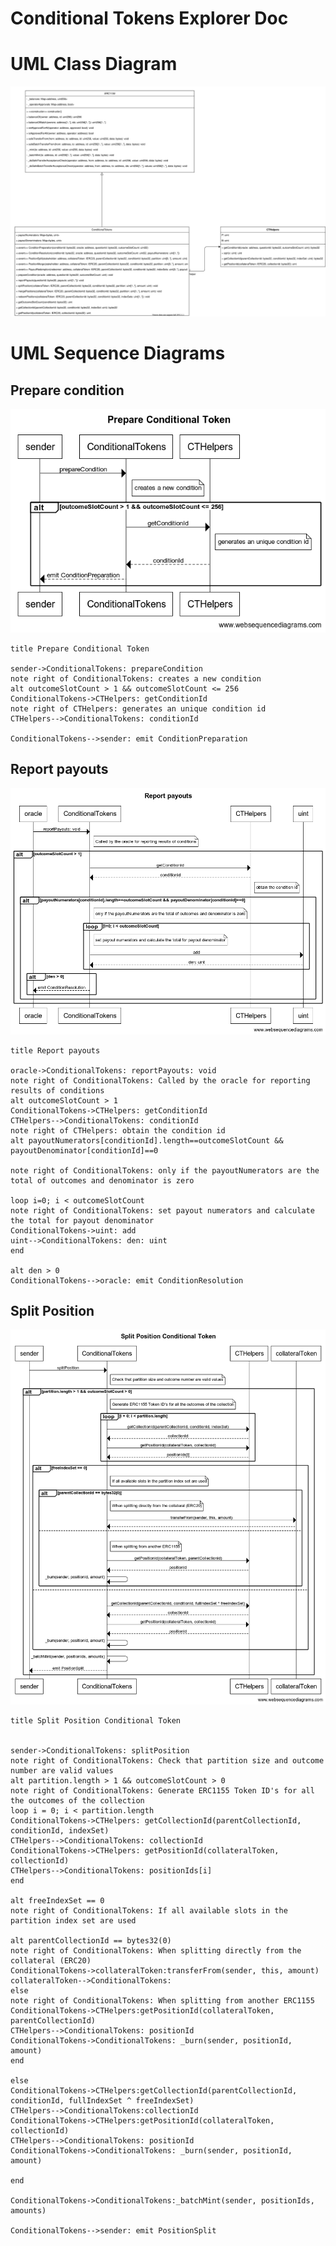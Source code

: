 Conditional Tokens Explorer Doc
===============================

# UML Class Diagram

![Conditional Tokens class diagram](img/uml/uml_class_diagram_conditional_tokens.svg "Conditional Tokens class diagram")


# UML Sequence Diagrams

## Prepare condition

![Prepare condition sequence diagram](img/uml/uml_sequential_diagram_prepare_condition.png "Prepare condition sequence diagram")
```
title Prepare Conditional Token

sender->ConditionalTokens: prepareCondition
note right of ConditionalTokens: creates a new condition
alt outcomeSlotCount > 1 && outcomeSlotCount <= 256
ConditionalTokens->CTHelpers: getConditionId
note right of CTHelpers: generates an unique condition id
CTHelpers-->ConditionalTokens: conditionId

ConditionalTokens-->sender: emit ConditionPreparation
```

## Report payouts

![Report payouts sequence diagram](img/uml/uml_sequential_diagram_report_payouts.png "Report payouts sequence diagram")

```
title Report payouts

oracle->ConditionalTokens: reportPayouts: void
note right of ConditionalTokens: Called by the oracle for reporting results of conditions
alt outcomeSlotCount > 1
ConditionalTokens->CTHelpers: getConditionId
CTHelpers-->ConditionalTokens: conditionId
note right of CTHelpers: obtain the condition id
alt payoutNumerators[conditionId].length==outcomeSlotCount && payoutDenominator[conditionId]==0

note right of ConditionalTokens: only if the payoutNumerators are the total of outcomes and denominator is zero

loop i=0; i < outcomeSlotCount
note right of ConditionalTokens: set payout numerators and calculate the total for payout denominator
ConditionalTokens->uint: add
uint-->ConditionalTokens: den: uint
end

alt den > 0
ConditionalTokens-->oracle: emit ConditionResolution
```

## Split Position

![Split position sequence diagram](img/uml/uml_sequential_diagram_split_position.png "Split position sequence diagram")

```
title Split Position Conditional Token


sender->ConditionalTokens: splitPosition
note right of ConditionalTokens: Check that partition size and outcome number are valid values
alt partition.length > 1 && outcomeSlotCount > 0
note right of ConditionalTokens: Generate ERC1155 Token ID's for all the outcomes of the collection
loop i = 0; i < partition.length
ConditionalTokens->CTHelpers: getCollectionId(parentCollectionId, conditionId, indexSet)
CTHelpers-->ConditionalTokens: collectionId
ConditionalTokens->CTHelpers: getPositionId(collateralToken, collectionId)
CTHelpers-->ConditionalTokens: positionIds[i]
end

alt freeIndexSet == 0
note right of ConditionalTokens: If all available slots in the partition index set are used

alt parentCollectionId == bytes32(0)
note right of ConditionalTokens: When splitting directly from the collateral (ERC20)
ConditionalTokens->collateralToken:transferFrom(sender, this, amount)
collateralToken-->ConditionalTokens:
else
note right of ConditionalTokens: When splitting from another ERC1155
ConditionalTokens->CTHelpers:getPositionId(collateralToken, parentCollectionId)
CTHelpers-->ConditionalTokens: positionId
ConditionalTokens->ConditionalTokens: _burn(sender, positionId, amount)
end

else
ConditionalTokens->CTHelpers:getCollectionId(parentCollectionId, conditionId, fullIndexSet ^ freeIndexSet)
CTHelpers-->ConditionalTokens:collectionId
ConditionalTokens->CTHelpers:getPositionId(collateralToken, collectionId)
CTHelpers-->ConditionalTokens: positionId
ConditionalTokens->ConditionalTokens: _burn(sender, positionId, amount)

end

ConditionalTokens->ConditionalTokens:_batchMint(sender, positionIds, amounts)

ConditionalTokens-->sender: emit PositionSplit
```